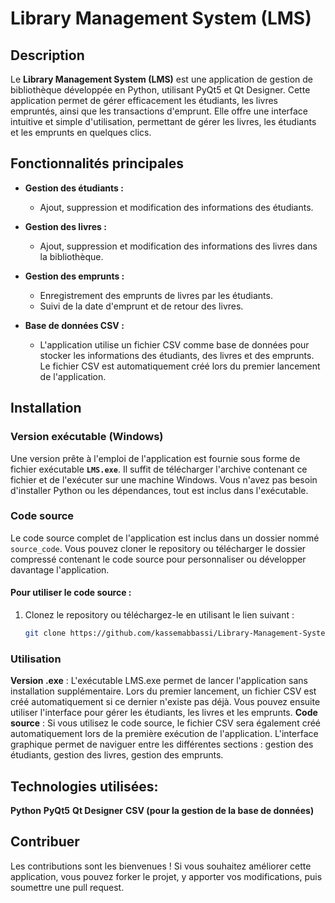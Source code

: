 # Library Management System (LMS)

## Description

Le **Library Management System (LMS)** est une application de gestion de bibliothèque développée en Python, utilisant PyQt5 et Qt Designer. Cette application permet de gérer efficacement les étudiants, les livres empruntés, ainsi que les transactions d'emprunt. Elle offre une interface intuitive et simple d'utilisation, permettant de gérer les livres, les étudiants et les emprunts en quelques clics.

## Fonctionnalités principales

- **Gestion des étudiants :**
  - Ajout, suppression et modification des informations des étudiants.
- **Gestion des livres :**

  - Ajout, suppression et modification des informations des livres dans la bibliothèque.

- **Gestion des emprunts :**
  - Enregistrement des emprunts de livres par les étudiants.
  - Suivi de la date d'emprunt et de retour des livres.
- **Base de données CSV :**
  - L'application utilise un fichier CSV comme base de données pour stocker les informations des étudiants, des livres et des emprunts. Le fichier CSV est automatiquement créé lors du premier lancement de l'application.

## Installation

### Version exécutable (Windows)

Une version prête à l'emploi de l'application est fournie sous forme de fichier exécutable **`LMS.exe`**. Il suffit de télécharger l'archive contenant ce fichier et de l'exécuter sur une machine Windows. Vous n'avez pas besoin d'installer Python ou les dépendances, tout est inclus dans l'exécutable.

### Code source

Le code source complet de l'application est inclus dans un dossier nommé `source_code`. Vous pouvez cloner le repository ou télécharger le dossier compressé contenant le code source pour personnaliser ou développer davantage l'application.

#### Pour utiliser le code source :

1. Clonez le repository ou téléchargez-le en utilisant le lien suivant :
   ```bash
   git clone https://github.com/kassemabbassi/Library-Management-System.git
   ```

### Utilisation

**Version .exe** : L'exécutable LMS.exe permet de lancer l'application sans installation supplémentaire. Lors du premier lancement, un fichier CSV est créé automatiquement si ce dernier n'existe pas déjà. Vous pouvez ensuite utiliser l'interface pour gérer les étudiants, les livres et les emprunts.
**Code source** : Si vous utilisez le code source, le fichier CSV sera également créé automatiquement lors de la première exécution de l'application. L'interface graphique permet de naviguer entre les différentes sections : gestion des étudiants, gestion des livres, gestion des emprunts.

## Technologies utilisées:

**Python**
**PyQt5**
**Qt Designer**
**CSV (pour la gestion de la base de données)**

## Contribuer

Les contributions sont les bienvenues ! Si vous souhaitez améliorer cette application, vous pouvez forker le projet, y apporter vos modifications, puis soumettre une pull request.
